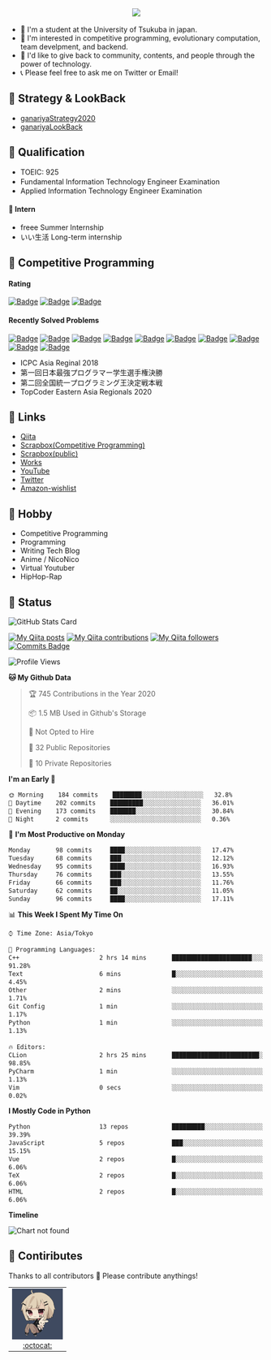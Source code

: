 <!-- 
```bash
$ docker run --rm ganariya/ganariya:ascii

  __ _  __ _ _ __   __ _ _ __(_)_   _  __ _
 / _` |/ _` | '_ \ / _` | '__| | | | |/ _` |
| (_| | (_| | | | | (_| | |  | | |_| | (_| |
 \__, |\__,_|_| |_|\__,_|_|  |_|\__, |\__,_|
 |___/                          |___/

``` -->

<div align="center">
  <img src="https://media1.tenor.com/images/231ed5e3ad49ebbfd3770031cc1b3f75/tenor.gif?itemid=7432079"/>
</div>

- 🏫 I'm a student at the University of Tsukuba in japan.
- 🌱 I'm interested in competitive programming, evolutionary computation, team develpment, and backend.
- 💖 I'd like to give back to community, contents, and people through the power of technology.
- 📞 Please feel free to ask me on Twitter or Email!

## 🐾 Strategy & LookBack

- [ganariyaStrategy2020](https://docs.google.com/presentation/d/1miXe07Y9XukI6bwbh8q4TjisLdw-n51e3prdmfTTCgY/edit)
- [ganariyaLookBack](https://drive.google.com/drive/folders/16P73HK-dLVChC2ivkYosRIY9bT6VXmaC?usp=sharing)

## 🐾 Qualification

- TOEIC: 925
- Fundamental Information Technology Engineer Examination　
- Applied Information Technology Engineer Examination

#### 🐾 Intern

- freee Summer Internship
- いい生活 Long-term internship


## 🐾 Competitive Programming

#### Rating

[![Badge](https://cp-logo.vercel.app/atcoder/ganariya2525)](https://atcoder.jp/users/ganariya2525) [![Badge](https://cp-logo.vercel.app/codeforces/ganariya)](https://codeforces.com/profile/ganariya) [![Badge](https://cp-logo.vercel.app/yukicoder/ganariya)](https://yukicoder.me/users/3037)

<!--START_SECTION:custom_action-->
#### Recently Solved Problems
[![Badge](https://img.shields.io/static/v1?label=ARC106D%20600&message=AC&color=brightgreen)](https://atcoder.jp/contests/arc106/submissions/17647121)
[![Badge](https://img.shields.io/static/v1?label=ARC106A%20300&message=AC&color=brightgreen)](https://atcoder.jp/contests/arc106/submissions/17645600)
[![Badge](https://img.shields.io/static/v1?label=ARC106D%200&message=TLE&color=yellow)](https://atcoder.jp/contests/arc106/submissions/17631451)
[![Badge](https://img.shields.io/static/v1?label=ARC106C%20500&message=AC&color=brightgreen)](https://atcoder.jp/contests/arc106/submissions/17621592)
[![Badge](https://img.shields.io/static/v1?label=ARC106B%20400&message=AC&color=brightgreen)](https://atcoder.jp/contests/arc106/submissions/17613782)
[![Badge](https://img.shields.io/static/v1?label=ARC106A%20300&message=AC&color=brightgreen)](https://atcoder.jp/contests/arc106/submissions/17610451)
[![Badge](https://img.shields.io/static/v1?label=ABC180E%20500&message=AC&color=brightgreen)](https://atcoder.jp/contests/abc180/submissions/17505306)
[![Badge](https://img.shields.io/static/v1?label=ABC180D%20400&message=AC&color=brightgreen)](https://atcoder.jp/contests/abc180/submissions/17503181)
[![Badge](https://img.shields.io/static/v1?label=ABC180E%20500&message=AC&color=brightgreen)](https://atcoder.jp/contests/abc180/submissions/17457211)
[![Badge](https://img.shields.io/static/v1?label=ABC180D%20400&message=AC&color=brightgreen)](https://atcoder.jp/contests/abc180/submissions/17451228)

<!--END_SECTION:custom_action-->

- ICPC Asia Reginal 2018
- 第一回日本最強プログラマー学生選手権決勝
- 第二回全国統一プログラミング王決定戦本戦
- TopCoder Eastern Asia Regionals 2020


## 🐾 Links

- [Qiita](https://qiita.com/ganariya)
- [Scrapbox(Competitive Programming)](https://scrapbox.io/ganariya/)
- [Scrapbox(public)](https://scrapbox.io/ganariya-public/)
- [Works](https://ganariya.github.io/works/)
- [YouTube](https://www.youtube.com/channel/UCPTKMrRhOSf30v59Ktbpl1A)
- [Twitter](https://twitter.com/ganariya)
- [Amazon-wishlist](https://www.amazon.co.jp/hz/wishlist/ls/7297J1ZN3DSH)

## 🐾 Hobby

- Competitive Programming
- Programming
- Writing Tech Blog
- Anime / NicoNico
- Virtual Youtuber
- HipHop-Rap

## 🐾 Status

![GitHub Stats Card](https://github-readme-stats.vercel.app/api?username=Ganariya&count_private=true&show_icons=true&theme=dracula)


[![My Qiita posts](https://qiita-badge.apiapi.app/s/ganariya/posts.svg)](http://qiita.com/ganariya) 
[![My Qiita contributions](https://qiita-badge.apiapi.app/s/ganariya/contributions.svg)](http://qiita.com/ganariya) [![My Qiita followers](https://qiita-badge.apiapi.app/s/ganariya/followers.svg)](http://qiita.com/ganariya) [![Commits Badge](https://badges.pufler.dev/commits/monthly/Ganariya)](https://github.com/Ganariya)

<!--START_SECTION:waka-->
![Profile Views](http://img.shields.io/badge/Profile%20Views-63-blue)

**🐱 My Github Data** 

> 🏆 745 Contributions in the Year 2020
 > 
> 📦 1.5 MB Used in Github's Storage 
 > 
> 🚫 Not Opted to Hire
 > 
> 📜 32 Public Repositories
 > 
> 🔑 10 Private Repositories 

**I'm an Early 🐤** 

```text
🌞 Morning    184 commits    ████████░░░░░░░░░░░░░░░░░   32.8% 
🌆 Daytime    202 commits    █████████░░░░░░░░░░░░░░░░   36.01% 
🌃 Evening    173 commits    ███████░░░░░░░░░░░░░░░░░░   30.84% 
🌙 Night      2 commits      ░░░░░░░░░░░░░░░░░░░░░░░░░   0.36%

```
📅 **I'm Most Productive on Monday** 

```text
Monday       98 commits     ████░░░░░░░░░░░░░░░░░░░░░   17.47% 
Tuesday      68 commits     ███░░░░░░░░░░░░░░░░░░░░░░   12.12% 
Wednesday    95 commits     ████░░░░░░░░░░░░░░░░░░░░░   16.93% 
Thursday     76 commits     ███░░░░░░░░░░░░░░░░░░░░░░   13.55% 
Friday       66 commits     ███░░░░░░░░░░░░░░░░░░░░░░   11.76% 
Saturday     62 commits     ██░░░░░░░░░░░░░░░░░░░░░░░   11.05% 
Sunday       96 commits     ████░░░░░░░░░░░░░░░░░░░░░   17.11%

```


📊 **This Week I Spent My Time On** 

```text
⌚︎ Time Zone: Asia/Tokyo

💬 Programming Languages: 
C++                      2 hrs 14 mins       ██████████████████████░░░   91.28% 
Text                     6 mins              █░░░░░░░░░░░░░░░░░░░░░░░░   4.45% 
Other                    2 mins              ░░░░░░░░░░░░░░░░░░░░░░░░░   1.71% 
Git Config               1 min               ░░░░░░░░░░░░░░░░░░░░░░░░░   1.17% 
Python                   1 min               ░░░░░░░░░░░░░░░░░░░░░░░░░   1.13%

🔥 Editors: 
CLion                    2 hrs 25 mins       ████████████████████████░   98.85% 
PyCharm                  1 min               ░░░░░░░░░░░░░░░░░░░░░░░░░   1.13% 
Vim                      0 secs              ░░░░░░░░░░░░░░░░░░░░░░░░░   0.02%

```

**I Mostly Code in Python** 

```text
Python                   13 repos            █████████░░░░░░░░░░░░░░░░   39.39% 
JavaScript               5 repos             ███░░░░░░░░░░░░░░░░░░░░░░   15.15% 
Vue                      2 repos             █░░░░░░░░░░░░░░░░░░░░░░░░   6.06% 
TeX                      2 repos             █░░░░░░░░░░░░░░░░░░░░░░░░   6.06% 
HTML                     2 repos             █░░░░░░░░░░░░░░░░░░░░░░░░   6.06%

```


**Timeline**

![Chart not found](https://github.com/Ganariya/Ganariya/blob/master/charts/bar_graph.png) 


<!--END_SECTION:waka-->

## 🐾 Contiributes

Thanks to all contributors 🎉
Please contribute anythings!

<table>
  <tr>
    <td align="center"><a href="https://github.com/Ganariya"><img src="https://github.com/Ganariya/Ganariya/blob/master/ganariya.png?raw=true" width="100px;" alt="ganariya"/><br /><a href="https://github.com/Ganariya" title="Code">:octocat: </a></a></td>
  </tr>
</table>








